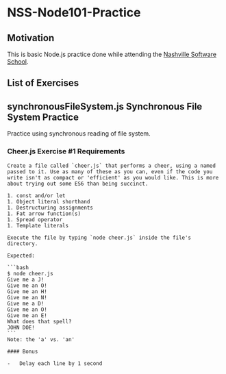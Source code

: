 # NSS-Node101-Practice
## Motivation
This is basic Node.js practice done while attending the [Nashville Software School](http://nashvillesoftwareschool.com/).


## List of Exercises

## synchronousFileSystem.js Synchronous File System Practice
Practice using synchronous reading of file system.
### Cheer.js Exercise #1 Requirements
    Create a file called `cheer.js` that performs a cheer, using a named passed to it. Use as many of these as you can, even if the code you write isn't as compact or 'efficient' as you would like. This is more about trying out some ES6 than being succinct.

    1. const and/or let
    1. Object literal shorthand
    1. Destructuring assignments
    1. Fat arrow function(s)
    1. Spread operator
    1. Template literals  

    Execute the file by typing `node cheer.js` inside the file's directory.  

    Expected:  

    ```bash
    $ node cheer.js
    Give me a J!
    Give me an O!
    Give me an H!
    Give me an N!
    Give me a D!
    Give me an O!
    Give me an E!
    What does that spell?
    JOHN DOE!
    ```
    Note: the 'a' vs. 'an'

    #### Bonus

    -   Delay each line by 1 second